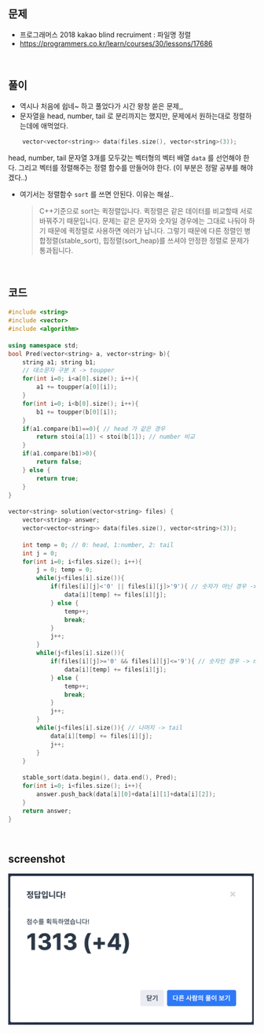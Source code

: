 ## 문제
- 프로그래머스 2018 kakao blind recruiment : 파일명 정렬
- https://programmers.co.kr/learn/courses/30/lessons/17686

<br/>

## 풀이
- 역시나 처음에 쉽네~ 하고 풀었다가 시간 왕창 쏟은 문제,,
- 문자열을 head, number, tail 로 분리까지는 했지만, 문제에서 원하는대로 정렬하는데에 애먹었다.
```c++
    vector<vector<string>> data(files.size(), vector<string>(3));
```
head, number, tail 문자열 3개를 모두갖는 벡터형의 벡터 배열 `data` 를 선언해야 한다.
그리고 벡터를 정렬해주는 정렬 함수를 만들어야 한다. (이 부분은 정말 공부를 해야겠다..)

- 여기서는 정렬함수 `sort` 를 쓰면 안된다. 이유는 해설..

    > C++기준으로 sort는 퀵정렬입니다. 퀵정렬은 같은 데이터를 비교할때 서로 바꿔주기 때문입니다. 문제는 같은 문자와 숫자일 경우에는 그대로 나둬야 하기 때문에 퀵정렬로 사용하면 에러가 납니다. 그렇기 때문에 다른 정렬인 병합정렬(stable_sort), 힙정렬(sort_heap)를 쓰셔야 안정한 정렬로 문제가 통과됩니다.

<br/>

## 코드

```c++
#include <string>
#include <vector>
#include <algorithm>

using namespace std;
bool Pred(vector<string> a, vector<string> b){
    string a1; string b1;
    // 대소문자 구분 X -> toupper
    for(int i=0; i<a[0].size(); i++){
        a1 += toupper(a[0][i]);
    }
    for(int i=0; i<b[0].size(); i++){
        b1 += toupper(b[0][i]);
    }
    if(a1.compare(b1)==0){ // head 가 같은 경우
        return stoi(a[1]) < stoi(b[1]); // number 비교
    } 
    if(a1.compare(b1)>0){
        return false;
    } else {
        return true;
    }
}

vector<string> solution(vector<string> files) {
    vector<string> answer;
    vector<vector<string>> data(files.size(), vector<string>(3));
    
    int temp = 0; // 0: head, 1:number, 2: tail
    int j = 0;
    for(int i=0; i<files.size(); i++){
        j = 0; temp = 0;
        while(j<files[i].size()){
            if(files[i][j]<'0' || files[i][j]>'9'){ // 숫자가 아닌 경우 -> head
                data[i][temp] += files[i][j];
            } else {
                temp++;
                break;
            }
            j++;
        }
        while(j<files[i].size()){
            if(files[i][j]>='0' && files[i][j]<='9'){ // 숫자인 경우 -> number
                data[i][temp] += files[i][j];
            } else {
                temp++;
                break;
            }
            j++;
        }
        while(j<files[i].size()){ // 나머지 -> tail
            data[i][temp] += files[i][j];
            j++;
        }
    }
    
    stable_sort(data.begin(), data.end(), Pred);
    for(int i=0; i<files.size(); i++){
        answer.push_back(data[i][0]+data[i][1]+data[i][2]);
    }
    return answer;
}
```

<br/>

## screenshot

<p align="ceenter"><img src="./screenshots/prog_파일명정렬.png" width="500"></p>

